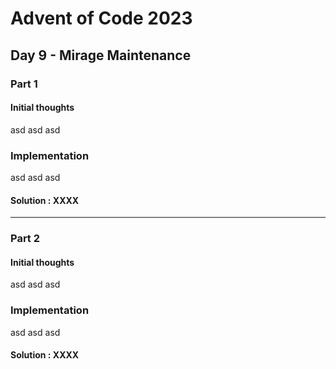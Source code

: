 ﻿# Advent of Code 2023
## Day 9 - Mirage Maintenance

### Part 1
#### Initial thoughts
asd 
asd
asd

### Implementation
asd
asd
asd

#### Solution : XXXX
---
### Part 2
#### Initial thoughts
asd 
asd
asd

### Implementation
asd
asd
asd

#### Solution : XXXX
